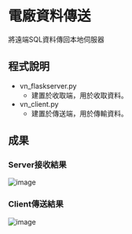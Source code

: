 # 電廠資料傳送
將遠端SQL資料傳回本地伺服器
## 程式說明
* vn_flaskserver.py
  * 建置於收取端，用於收取資料。
* vn_client.py
  * 建置於傳送端，用於傳輸資料。
## 成果
### Server接收結果
![image](https://user-images.githubusercontent.com/109200788/178954860-0cdee5eb-f41a-4e30-a053-bcabcac404b9.png)
### Client傳送結果
![image](https://user-images.githubusercontent.com/109200788/178954928-9b10c429-4ccb-49c5-8491-69abe5e9709f.png)

